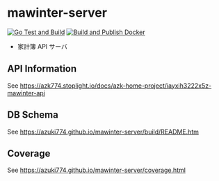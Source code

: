 # mawinter-server
[![Go Test and Build](https://github.com/azuki774/mawinter-server/actions/workflows/go.yml/badge.svg)](https://github.com/azuki774/mawinter-server/actions/workflows/go.yml)
[![Build and Publish Docker](https://github.com/azuki774/mawinter-server/actions/workflows/publish.yml/badge.svg)](https://github.com/azuki774/mawinter-server/actions/workflows/publish.yml)

- 家計簿 API サーバ

## API Information
See https://azk774.stoplight.io/docs/azk-home-project/iayxih3222x5z-mawinter-api
## DB Schema
See https://azuki774.github.io/mawinter-server/build/README.htm
## Coverage
See https://azuki774.github.io/mawinter-server/coverage.html
